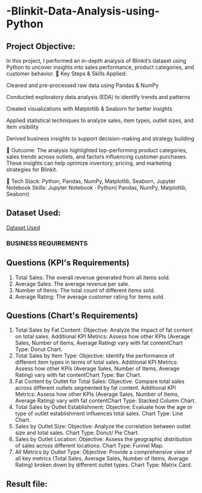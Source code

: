 # -Blinkit-Data-Analysis-using-Python
## Project Objective:
In this project, I performed an in-depth analysis of Blinkit’s dataset using Python to uncover insights into sales performance, product categories, and customer behavior.
🔹 Key Steps & Skills Applied:

Cleaned and pre-processed raw data using Pandas & NumPy

Conducted exploratory data analysis (EDA) to identify trends and patterns

Created visualizations with Matplotlib & Seaborn for better insights

Applied statistical techniques to analyze sales, item types, outlet sizes, and item visibility

Derived business insights to support decision-making and strategy building

🔹 Outcome:
The analysis highlighted top-performing product categories, sales trends across outlets, and factors influencing customer purchases. These insights can help optimize inventory, pricing, and marketing strategies for Blinkit.

📌 Tech Stack: Python, Pandas, NumPy, Matplotlib, Seaborn, Jupyter Notebook
Skills: Jupyter Notebook · Python( Pandas, NumPy, Matplotlib, Seaborn)

## Dataset Used:
<a href="https://github.com/tannu0415/-Blinkit-Data-Analysis-using-Python/blob/8c64f0c9f3e72b3b9f04a04a29e80cffc1e3a1d9/BlinkIT%20Grocery%20Data.csv">Dataset Used</a>

### BUSINESS REQUIREMENTS

## Questions (KPI's Requirements)
1. Total Sales: The overall revenue generated from all items sold.
2. Average Sales: The average revenue per sale.
3. Number of Items: The total count of different items sold.
4. Average Rating: The average customer rating for items sold.

## Questions (Chart's Requirements)
1. Total Sales by Fat Content:
Objective: Analyze the impact of fat content on total sales.
Additional KPI Metrics: Assess how other KPIs (Average Sales, Number of Items, Average Rating) vary with fat contentChart Type: Donut Chart.
2. Total Sales by Item Type:
Objective: Identify the performance of different item types in terms of total sales.
Additional KPI Metrics: Assess how other KPIs (Average Sales, Number of Items, Average Rating) vary with fat contentChart Type: Bar Chart.
3. Fat Content by Outlet for Total Sales:
Objective: Compare total sales across different outlets segmented by fat content.
Additional KPI Metrics: Assess how other KPIs (Average Sales, Number of Items, Average Rating) vary with fat contentChart Type: Stacked Column Chart.
4. Total Sales by Outlet Establishment:
Objective: Evaluate how the age or type of outlet establishment influences total sales.
Chart Type: Line Chart.
5. Sales by Outlet Size:
Objective: Analyze the correlation between outlet size and total sales.
Chart Type: Donut/ Pie Chart.
6. Sales by Outlet Location:
Objective: Assess the geographic distribution of sales across different locations.
Chart Type: Funnel Мар.
7. All Metrics by Outlet Type:
Objective: Provide a comprehensive view of all key metrics (Total Sales, Average Sales, Number of Items, Average Rating)
broken down by different outlet types.
Chart Type: Matrix Card.

## Result file:
